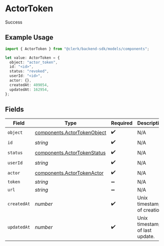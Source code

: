 # ActorToken

Success

## Example Usage

```typescript
import { ActorToken } from "@clerk/backend-sdk/models/components";

let value: ActorToken = {
  object: "actor_token",
  id: "<id>",
  status: "revoked",
  userId: "<id>",
  actor: {},
  createdAt: 409054,
  updatedAt: 162954,
};
```

## Fields

| Field                                                                      | Type                                                                       | Required                                                                   | Description                                                                |
| -------------------------------------------------------------------------- | -------------------------------------------------------------------------- | -------------------------------------------------------------------------- | -------------------------------------------------------------------------- |
| `object`                                                                   | [components.ActorTokenObject](../../models/components/actortokenobject.md) | :heavy_check_mark:                                                         | N/A                                                                        |
| `id`                                                                       | *string*                                                                   | :heavy_check_mark:                                                         | N/A                                                                        |
| `status`                                                                   | [components.ActorTokenStatus](../../models/components/actortokenstatus.md) | :heavy_check_mark:                                                         | N/A                                                                        |
| `userId`                                                                   | *string*                                                                   | :heavy_check_mark:                                                         | N/A                                                                        |
| `actor`                                                                    | [components.ActorTokenActor](../../models/components/actortokenactor.md)   | :heavy_check_mark:                                                         | N/A                                                                        |
| `token`                                                                    | *string*                                                                   | :heavy_minus_sign:                                                         | N/A                                                                        |
| `url`                                                                      | *string*                                                                   | :heavy_minus_sign:                                                         | N/A                                                                        |
| `createdAt`                                                                | *number*                                                                   | :heavy_check_mark:                                                         | Unix timestamp of creation.<br/>                                           |
| `updatedAt`                                                                | *number*                                                                   | :heavy_check_mark:                                                         | Unix timestamp of last update.<br/>                                        |